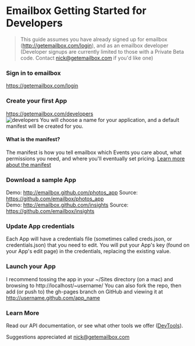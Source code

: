 # Emailbox Getting Started for Developers  

> This guide assumes you have already signed up for emailbox (http://getemailbox.com/login), and as an emailbox developer (Developer signups are currently limited to those with a Private Beta code. Contact nick@getemailbox.com if you'd like one)

### Sign in to emailbox
https://getemailbox.com/login

### Create your first App  
https://getemailbox.com/developers  
![developers](http://dl.dropbox.com/u/6673634/Screenshots/oyg0.png)
You will choose a name for your application, and a default manifest will be created for you. 

#### What is the manifest?  
The manifest is how you tell emailbox which Events you care about, what permissions you need, and where you'll eventually set pricing. 
[Learn more about the manifest](https://github.com/emailbox/emailbox/blob/master/apps.md)

### Download a sample App  
Demo: http://emailbox.github.com/photos_app Source: https://github.com/emailbox/photos_app  
Demo: http://emailbox.github.com/insights Source: https://github.com/emailbox/insights

### Update App credentials  
Each App will have a credentials file (sometimes called creds.json, or credentials.json) that you need to edit. You will put your App's key (found on your App's edit page) in the credentials, replacing the existing value. 

### Launch your App  
I recommend tossing the app in your ~/Sites directory (on a mac) and browsing to http://localhost/~username/
You can also fork the repo, then add (or push to) the gh-pages branch on GitHub and viewing it at http://username.github.com/app_name  

### Learn More  
Read our API documentation, or see what other tools we offer ([DevTools](http://emailbox.github.com/dev_tools)). 

Suggestions appreciated at nick@getemailbox.com 




